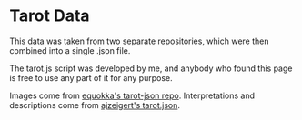 <h1>Tarot Data</h1>

This data was taken from two separate repositories, which were then combined into a single .json file.

The tarot.js script was developed by me, and anybody who found this page is free to use any part of it for any purpose.

Images come from [equokka's tarot-json repo][0].
Interpretations and descriptions come from [ajzeigert's tarot.json][1].

[0]: https://github.com/equokka/tarot-json
[1]: https://gist.github.com/ajzeigert/32461d73c17cfd8fd475c0049db451f5
